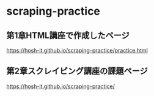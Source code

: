 # scraping-practice

## 第1章HTML講座で作成したページ
https://hosh-it.github.io/scraping-practice/practice.html

## 第2章スクレイピング講座の課題ページ
https://hosh-it.github.io/scraping-practice/